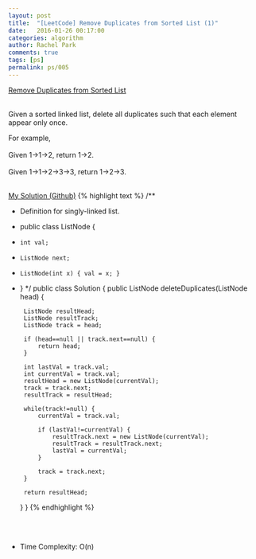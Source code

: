 ```yaml
---
layout: post
title:  "[LeetCode] Remove Duplicates from Sorted List (1)"
date:   2016-01-26 00:17:00
categories: algorithm
author: Rachel Park
comments: true
tags: [ps]
permalink: ps/005
---
```



<a href='https://leetcode.com/problems/remove-duplicates-from-sorted-list/'>Remove Duplicates from Sorted List</a>
<br/><br/>

Given a sorted linked list, delete all duplicates such that each element appear only once.

For example,
<br/><br/>
Given 1->1->2, return 1->2.
<br/><br/>
Given 1->1->2->3->3, return 1->2->3.
<br/><br/>

<a href='https://github.com/mjpark03/leetcode/blob/master/remove-duplicates-from-sorted-list.java'>My Solution (Github)</a>
{% highlight text %}
/**
 * Definition for singly-linked list.
 * public class ListNode {
 *     int val;
 *     ListNode next;
 *     ListNode(int x) { val = x; }
 * }
 */
public class Solution {
    public ListNode deleteDuplicates(ListNode head) {
        
        ListNode resultHead;
        ListNode resultTrack;
        ListNode track = head;
        
        if (head==null || track.next==null) {
            return head;
        }
        
        int lastVal = track.val;
        int currentVal = track.val;
        resultHead = new ListNode(currentVal);
        track = track.next;
        resultTrack = resultHead;
        
        while(track!=null) {
            currentVal = track.val;
            
            if (lastVal!=currentVal) {
                resultTrack.next = new ListNode(currentVal);
                resultTrack = resultTrack.next;
                lastVal = currentVal;
            } 
            
            track = track.next;
        }
        
        return resultHead;
    }
}
{% endhighlight %}

<!-- more -->

<br/><br/>
* Time Complexity: O(n)



